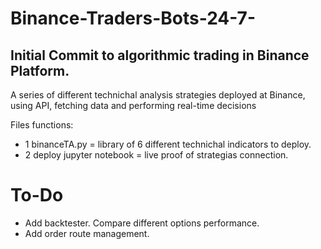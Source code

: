 # Binance-Traders-Bots-24-7-
## Initial Commit to algorithmic trading in Binance Platform.
A series of different technichal analysis strategies deployed at Binance, using API, fetching data and performing real-time decisions


Files functions:
* 1 binanceTA.py = library of 6 different technichal indicators to deploy.
* 2 deploy jupyter notebook = live proof of strategias connection.


# To-Do
* Add backtester. Compare different options performance.
* Add order route management.
